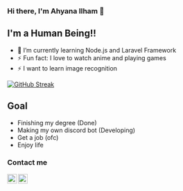 ### Hi there, I'm Ahyana Ilham 👋

## I'm a Human Being!!

- 🌱 I’m currently learning Node.js and Laravel Framework
- ⚡ Fun fact: I love to watch anime and playing games
- ⚡ I want to learn image recognition

[![GitHub Streak](https://streak-stats.demolab.com?user=Yami98&theme=dark&hide_border=true&mode=weekly)](https://git.io/streak-stats)

## Goal

- Finishing my degree (Done)
- Making my own discord bot (Developing)
- Get a job (ofc)
- Enjoy life


### Contact me

[<img align="left" alt="Yami | Twitter" width="22px" src="img/twitter-logo-png-5860-32x32.ico" />][Twitter]
[<img align="left" alt="Yami | Discord" width="22px" src="img/discord-logo-png-7636-32x32.ico" />][Discord]

<br />

[Twitter]: https://twitter.com/DestroyerSan
[Discord]: https://discordapp.com/users/217582472613986304/
